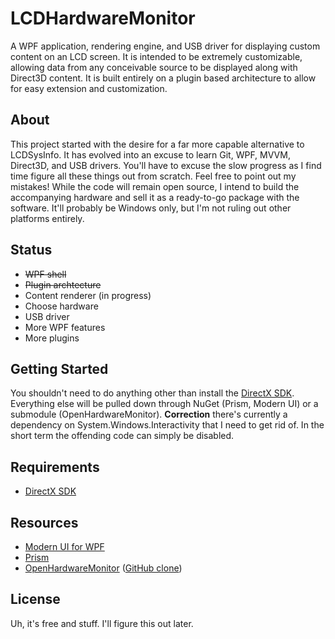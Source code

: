 # LCDHardwareMonitor
A WPF application, rendering engine, and USB driver for displaying custom content on an LCD screen. It is intended to be extremely customizable, allowing data from any conceivable source to be displayed along with Direct3D content. It is built entirely on a plugin based architecture to allow for easy extension and customization.

## About
This project started with the desire for a far more capable alternative to LCDSysInfo. It has evolved into an excuse to learn Git, WPF, MVVM, Direct3D, and USB drivers. You'll have to excuse the slow progress as I find time figure all these things out from scratch. Feel free to point out my mistakes! While the code will remain open source, I intend to build the accompanying hardware and sell it as a ready-to-go package with the software. It'll probably be Windows only, but I'm not ruling out other platforms entirely.

## Status
* ~~WPF shell~~
* ~~Plugin archtecture~~
* Content renderer (in progress)
* Choose hardware
* USB driver
* More WPF features
* More plugins

## Getting Started
You shouldn't need to do anything other than install the [DirectX SDK](https://www.microsoft.com/en-us/download/details.aspx?id=6812). Everything else will be pulled down through NuGet (Prism, Modern UI) or a submodule (OpenHardwareMonitor). **Correction** there's currently a dependency on System.Windows.Interactivity that I need to get rid of. In the short term the offending code can simply be disabled.

## Requirements
* [DirectX SDK](https://www.microsoft.com/en-us/download/details.aspx?id=6812)

## Resources
* [Modern UI for WPF](https://github.com/firstfloorsoftware/mui)
* [Prism](https://msdn.microsoft.com/en-us/library/gg406140.aspx)
* [OpenHardwareMonitor](http://openhardwaremonitor.org/) ([GitHub clone](https://github.com/Sycobob/OpenHardwareMonitor))

## License
Uh, it's free and stuff. I'll figure this out later.
